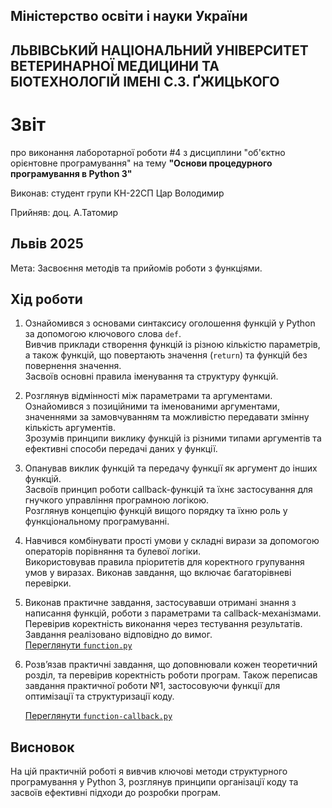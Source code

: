 ## Міністерство освіти і науки України

## ЛЬВІВСЬКИЙ НАЦІОНАЛЬНИЙ УНІВЕРСИТЕТ ВЕТЕРИНАРНОЇ МЕДИЦИНИ ТА БІОТЕХНОЛОГІЙ ІМЕНІ С.З. ҐЖИЦЬКОГО

# Звіт
про виконання лаборотарної роботи #4 з дисциплини "об'єктно орієнтовне програмування" на тему **"Основи процедурного програмування в Python 3"**

Виконав: студент групи КН-22СП Цар Володимир

Прийняв: доц. А.Татомир

## Львів 2025

Мета: Засвоєння  методів та прийомів роботи з функціями.


## Хід роботи


1. Ознайомився з основами синтаксису оголошення функцій у Python за допомогою ключового слова `def`.  
   Вивчив приклади створення функцій із різною кількістю параметрів, а також функцій, що повертають значення (`return`) та функцій без повернення значення.  
   Засвоїв основні правила іменування та структуру функцій.  

2. Розглянув відмінності між параметрами та аргументами. Ознайомився з позиційними та іменованими аргументами, значеннями за замовчуванням та можливістю передавати змінну кількість аргументів.  
   Зрозумів принципи виклику функцій із різними типами аргументів та ефективні способи передачі даних у функції.  

3. Опанував виклик функцій та передачу функції як аргумент до інших функцій.  
   Засвоїв принцип роботи callback-функцій та їхнє застосування для гнучкого управління програмною логікою.  
   Розглянув концепцію функцій вищого порядку та їхню роль у функціональному програмуванні.  

4. Навчився комбінувати прості умови у складні вирази за допомогою операторів порівняння та булевої логіки.  
   Використовував правила пріоритетів для коректного групування умов у виразах. Виконав завдання, що включає багаторівневі перевірки.  

5. Виконав практичне завдання, застосувавши отримані знання з написання функцій, роботи з параметрами та callback-механізмами.  
   Перевірив коректність виконання через тестування результатів. Завдання реалізовано відповідно до вимог.  
   [Переглянути `function.py`](./function.py)

6. Розв’язав практичні завдання, що доповнювали кожен теоретичний розділ, та перевірив коректність роботи програм.
Також переписав завдання практичної роботи №1, застосовуючи функції для оптимізації та структуризації коду.

   [Переглянути `function-callback.py`](./function-callback.py)


## Висновок
На цій практичній роботі я вивчив ключові методи структурного програмування у Python 3, розглянув принципи організації коду та засвоїв ефективні підходи до розробки програм.